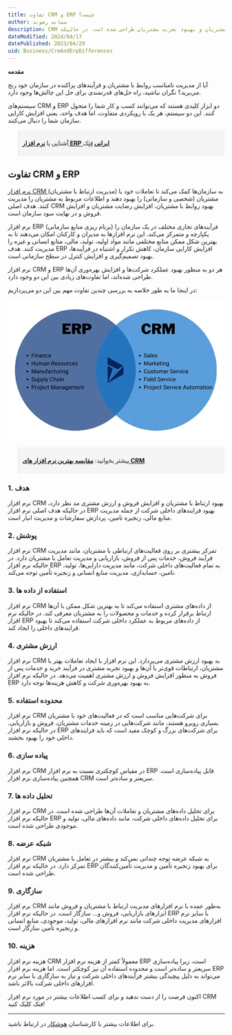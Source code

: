 ```yaml
---
title: تفاوت CRM و ERP چیست؟
author: سمانه رشوند
description: CRM برای بهبود ارتباط با مشتریان و بهبود تجربه مشتریان طراحی شده است، در حالیکه ERP برای بهبود فرایندهای داخلی شرکت و بهبود بهره‌وری آن طراحی شده است.
dateModified: 2024/04/17
datePublished: 2023/04/29
uid: Business/CrmAndErpDifferences
---
```


**مقدمه**

آیا از مدیریت نامناسب روابط با مشتریان و فرآیندهای پراکنده در سازمان خود رنج می‌برید؟
نگران نباشید، راه حل‌های قدرتمندی برای حل این چالش‌ها وجود دارد. 

سیستم‌های CRM و ERP دو ابزار کلیدی هستند که می‌توانند کسب و کار شما را متحول کنند. این دو سیستم، هر یک با رویکردی متفاوت، اما هدف واحد، یعنی افزایش کارایی سازمان شما را دنبال می‌کنند.

<blockquote style="background-color:#f5f5f5; padding:0.5rem">
<p><strong>آشنایی با <a href="https://www.hooshkar.com/Software/Fennec" target="_blank">نرم افزار ERP ایرانی</a> فِنِک</p></strong>
</blockquote>

##  تفاوت CRM و ERP
<a href="https://www.hooshkar.com/Software/Fennec/Module/CRM" target="_blank">نرم افزار CRM
</a> (مدیریت ارتباط با مشتریان) به سازمان‌ها کمک می‌کند تا تعاملات خود با مشتریان (شخصی و سازمانی) را بهبود دهند و اطلاعات مربوط به مشتریان را مدیریت کنند. هدف اصلی CRM بهبود روابط با مشتریان، افزایش رضایت مشتریان و افزایش فروش و در نهایت سود سازمان است.

نرم افزار ERP (برنام ‌ریزی منابع سازمانی) فرآیندهای تجاری مختلف در یک سازمان را یکپارچه و متمرکز می‌کند. این نرم افزارها به مدیران و کارکنان امکان می‌دهند تا به بهترین شکل ممکن منابع مختلفی مانند مواد اولیه، تولید، مالی، منابع انسانی و غیره را مدیریت کنند. هدف ERP افزایش کارایی سازمان، کاهش تکرار و اشتباه در فرآیندها، بهبود تصمیم‌گیری و افزایش کنترل در سطح سازمانی است.

نرم افزار CRM
 و ERP هر دو به منظور بهبود عملکرد شرکت‌ها و افزایش بهره‌وری آن‌ها طراحی شده‌اند، اما تفاوت‌های زیادی بین این دو وجود دارد. 

در اینجا ما به طور خلاصه به بررسی چندین تفاوت مهم بین این دو می‌پردازیم:

![تفاوت CRM و ERP چیست؟](./Images/CrmVsErp.webp)

<blockquote style="background-color:#f5f5f5; padding:0.5rem">
<p><strong>بیشتر بخوانید: <a href="https://www.hooshkar.com/Wiki/Business/CrmAndErpDifferences" target="_blank">مقایسه بهترین نرم افزار های CRM</a></p></strong></blockquote>

### 1. هدف
نرم افزار CRM بهبود ارتباط با مشتریان و افزایش فروش و ارزش مشتری مد نظر دارد، در حالیکه هدف اصلی نرم افزار ERP بهبود فرایندهای داخلی شرکت از جمله مدیریت منابع مالی، زنجیره تامین، پردازش سفارشات و مدیریت انبار است.

### 2. پوشش
نرم افزار CRM تمرکز بیشتری بر روی فعالیت‌های ارتباطی با مشتریان، مانند مدیریت فرآیند فروش، خدمات پس از فروش، بازاریابی و مدیریت تعامل با مشتریان دارد. در حالیکه نرم افزار ERP به تمام فعالیت‌های داخلی شرکت، مانند مدیریت دارایی‌ها، تولید، تامین، حسابداری، مدیریت منابع انسانی و زنجیره تأمین توجه می‌کند.

### 3. استفاده از داده ها
نرم افزار CRM از داده‌های مشتری استفاده می‌کند تا به بهترین شکل ممکن با آن‌ها ارتباط برقرار کرده و خدمات و محصولات را به مشتریان معرفی کند. در حالیکه نرم افزار ERP از داده‌های مربوط به عملکرد داخلی شرکت استفاده می‌کند تا بهبود فرایندهای داخلی را ایجاد کند.

### 4. ارزش مشتری
نرم افزار CRM به بهبود ارزش مشتری می‌پردازد. این نرم افزار با ایجاد تعاملات بهتر با مشتریان، ارتباطات قوی‌تر با آن‌ها و بهبود تجربه مشتری در فرآیند خرید و خدمات پس از فروش به منظور افزایش فروش و ارزش مشتری اهمیت می‌دهد. در حالیکه نرم افزار ERP
به بهبود بهره‌وری شرکت و کاهش هزینه‌ها توجه دارد.

### 5. محدوده استفاده
نرم افزار CRM برای شرکت‌هایی مناسب است که در فعالیت‌های خود با مشتریان بسیاری روبرو هستند، مانند شرکت‌هایی در زمینه خدمات مشتریان، فروش و بازاریابی. در حالیکه نرم افزار ERP برای شرکت‌های بزرگ و کوچک مفید است که باید فرایندهای داخلی خود را بهبود بخشند.

### 6. پیاده سازی
نرم افزار CRM در مقیاس کوچکتری نسبت به نرم‌ افزار ERP قابل پیاده‌سازی است. همچنین پیاده‌سازی نرم افزار CRM سریعتر و ساده‌تر است.

### 7. تحلیل داده ها
نرم‌ افزار CRM برای تحلیل داده‌های مشتریان و تعاملات آن‌ها طراحی شده است. در حالیکه نرم‌ افزار ERP برای تحلیل داده‌های داخلی شرکت، مانند داده‌های مالی، تولید و موجودی طراحی شده است.



### 8. شبکه عرضه
نرم افزار CRM به شبکه عرضه توجه چندانی نمی‌کند و بیشتر در تعامل با مشتریان تمرکز دارد. در حالیکه نرم افزار ERP برای بهبود زنجیره تأمین و مدیریت تأمین‌کنندگان طراحی شده است.

### 9. سازگاری
نرم‌ افزار CRM به‌طور عمده با نرم‌ افزارهای مدیریت ارتباط با مشتریان و فروش مانند ابزارهای بازاریابی، فروش و... سازگار است. در حالیکه نرم‌ افزار ERP با سایر نرم‌ افزارهای مدیریت داخلی شرکت مانند نرم‌ افزارهای مالی، تولید، موجودی، منابع انسانی و زنجیره تأمین سازگار است.

### 10. هزینه
هزینه نرم‌ افزار CRM معمولاً کمتر از هزینه نرم افزار ERP است، زیرا پیاده‌سازی سریعتر و ساده‌تر است و محدوده استفاده آن نیز کوچکتر است. 
اما هزینه نرم افزار ERP می‌تواند به دلیل پیچیدگی بیشتر فرآیندهای داخلی شرکت و نیاز به سازگاری با سایر نرم‌ افزارهای داخلی شرکت بالاتر باشد.

اکنون فرصت را از دست ندهید و برای کسب اطلاعات بیشتر در مورد نرم افزار CRM فنک کلیک کنید!

---
 برای اطلاعات بیشتر با کارشناسان <a href="https://www.hooshkar.com" target="_blank">هوشکار</a> در ارتباط باشید.